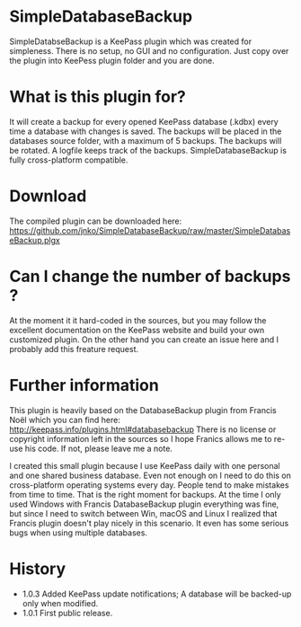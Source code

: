 # SimpleDatabaseBackup
SimpleDatabseBackup is a KeePass plugin which was created for simpleness. There is no setup, no GUI and no configuration. Just copy over the plugin into KeePess plugin folder and you are done.

# What is this plugin for?
It will create a backup for every opened KeePass database (.kdbx) every time a database with changes is saved.
The backups will be placed in the databases source folder, with a maximum of 5 backups. The backups will be rotated. A logfile keeps track of the backups.
SimpleDatabaseBackup is fully cross-platform compatible.

# Download
The compiled plugin can be downloaded here: 
https://github.com/jnko/SimpleDatabaseBackup/raw/master/SimpleDatabaseBackup.plgx

# Can I change the number of backups ?
At the moment it it hard-coded in the sources, but you may follow the excellent documentation on the KeePass website and build your own customized plugin. On the other hand you can create an issue here and I probably add this freature request.

# Further information
This plugin is heavily based on the DatabaseBackup plugin from Francis Noël which you can find here: http://keepass.info/plugins.html#databasebackup
There is no license or copyright information left in the sources so I hope Franics allows me to re-use his code. If not, please leave me a note.

I created this small plugin because I use KeePass daily with one personal and one shared business database. 
Even not enough on I need to do this on cross-platform operating systems every day. People tend to make mistakes from time to time. That is the right moment for backups.
At the time I only used Windows with Francis DatabaseBackup plugin everything was fine, but since I need to switch between Win, macOS and Linux I realized that Francis plugin doesn't play nicely in this scenario. It even has some serious bugs when using multiple databases.

# History
* 1.0.3 Added KeePass update notifications; A database will be backed-up only when modified.
* 1.0.1 First public release.
